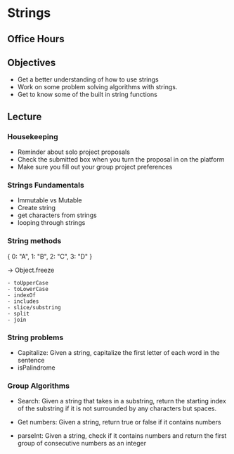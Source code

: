 # Strings

## Office Hours

## Objectives

- Get a better understanding of how to use strings
- Work on some problem solving algorithms with strings.
- Get to know some of the built in string functions

## Lecture

### Housekeeping

- Reminder about solo project proposals
- Check the submitted box when you turn the proposal in on the platform
- Make sure you fill out your group project preferences

### Strings Fundamentals

- Immutable vs Mutable
- Create string
- get characters from strings
- looping through strings

### String methods

{
    0: "A", 1: "B", 2: "C", 3: "D"
}

-> Object.freeze

    - toUpperCase
    - toLowerCase
    - indexOf
    - includes
    - slice/substring
    - split
    - join

### String problems

- Capitalize: Given a string, capitalize the first letter of each word in the sentence
- isPalindrome

### Group Algorithms

- Search: Given a string that takes in a substring, return the starting index of the substring if it is not surrounded by any characters but spaces. 

- Get numbers: Given a string, return true or false if it contains numbers

- parseInt: Given a string, check if it contains numbers and return the first group of consecutive numbers as an integer


